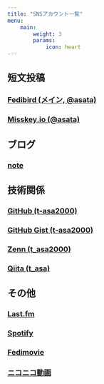 ```yaml
---
title: "SNSアカウント一覧"
menu:
    main: 
        weight: 3
        params:
            icon: heart
---
```


## 短文投稿

### [Fedibird (メイン, @asata)](https://fedibird.com/@asata)

### [Misskey.io (@asata)](https://misskey.io/@asata)

## ブログ

### [note](https://note.com/t_asa2000)

## 技術関係

### [GitHub (t-asa2000)](https://github.com/t-asa2000)

### [GitHub Gist (t-asa2000)](https://github.com/t-asa2000)

### [Zenn (t_asa2000)](https://zenn.dev/t_asa2000)

### [Qiita (t_asa)](https://qiita.com/t_asa)

## その他

### [Last.fm](https://last.fm/user/t-asa2000)

### [Spotify](https://open.spotify.com/user/31u5ssruqseukcodexup2ua3lxnm)

### [Fedimovie](https://fedimovie.com/c/asatach/videos)

### [ニコニコ動画](https://www.nicovideo.jp/user/82641779)